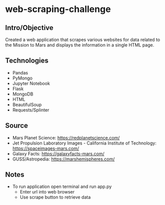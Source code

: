 # web-scraping-challenge

## Intro/Objective
Created a web application that scrapes various websites for data related to the Mission to Mars and displays the information in a single HTML page.

## Technologies
* Pandas
* PyMongo
* Jupyter Notebook
* Flask
* MongoDB
* HTML
* BeautifulSoup
* Requests/Splinter

## Source
* Mars Planet Science: https://redplanetscience.com/
* Jet Propulsion Laboratory Images - California Institute of Technology: https://spaceimages-mars.com/
* Galaxy Facts: https://galaxyfacts-mars.com/
* GUSS/Astropedia: https://marshemispheres.com/

## Notes
* To run application open terminal and run app.py
  * Enter url into web browser
  * Use scrape button to retrieve data 

